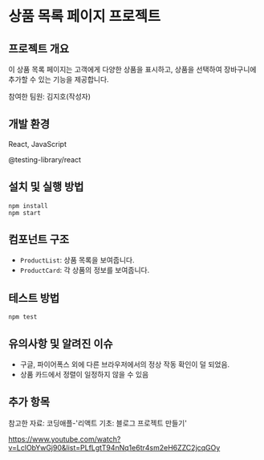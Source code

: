 # 상품 목록 페이지 프로젝트

## 프로젝트 개요

이 상품 목록 페이지는 고객에게 다양한 상품을 표시하고, 상품을 선택하여 장바구니에 추가할 수 있는 기능을 제공합니다.

참여한 팀원: 김지호(작성자)

## 개발 환경

React, JavaScript

@testing-library/react

## 설치 및 실행 방법

```
npm install
npm start
```

## 컴포넌트 구조

- `ProductList`: 상품 목록을 보여줍니다.
- `ProductCard`: 각 상품의 정보를 보여줍니다.

## 테스트 방법

```
npm test
```

## 유의사항 및 알려진 이슈

- 구글, 파이어폭스 외에 다른 브라우저에서의 정상 작동 확인이 덜 되었음.
- 상품 카드에서 정렬이 일정하지 않을 수 있음

## 추가 항목

참고한 자료: 코딩애플-'리액트 기초: 블로그 프로젝트 만들기'

https://www.youtube.com/watch?v=LclObYwGj90&list=PLfLgtT94nNq1e6tr4sm2eH6ZZC2jcqGOy
